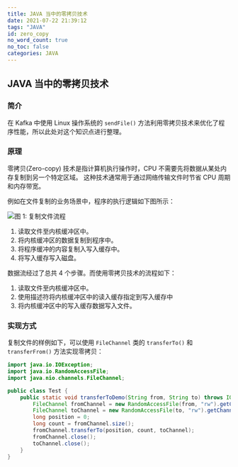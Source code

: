 ```yaml
---
title: JAVA 当中的零拷贝技术
date: 2021-07-22 21:39:12
tags: "JAVA"
id: zero_copy
no_word_count: true
no_toc: false
categories: JAVA
---
```


## JAVA 当中的零拷贝技术

### 简介

在 Kafka 中使用 Linux 操作系统的 `sendFile()` 方法利用零拷贝技术来优化了程序性能，所以此处对这个知识点进行整理。

### 原理

零拷贝(Zero-copy) 技术是指计算机执行操作时，CPU 不需要先将数据从某处内存复制到另一个特定区域。 这种技术通常用于通过网络传输文件时节省 CPU 周期和内存带宽。

例如在文件复制的业务场景中，程序的执行逻辑如下图所示：

![图 1: 复制文件流程](https://i.loli.net/2021/07/22/pDS4Q7wcbljoxir.png)

1. 读取文件至内核缓冲区中。
2. 将内核缓冲区的数据复制到程序中。
3. 将程序缓冲的内容复制入写入缓存中。
4. 将写入缓存写入磁盘。

数据流经过了总共 4 个步骤。而使用零拷贝技术的流程如下：

1. 读取文件至内核缓冲区中。
2. 使用描述符将内核缓冲区中的读入缓存指定到写入缓存中
3. 将内核缓冲区中的写入缓存数据写入文件。

### 实现方式

复制文件的样例如下，可以使用 `FileChannel` 类的 `transferTo()` 和 `transferFrom()` 方法实现零拷贝：

```java
import java.io.IOException;
import java.io.RandomAccessFile;
import java.nio.channels.FileChannel;

public class Test {
    public static void transferToDemo(String from, String to) throws IOException {
        FileChannel fromChannel = new RandomAccessFile(from, "rw").getChannel();
        FileChannel toChannel = new RandomAccessFile(to, "rw").getChannel();
        long position = 0;
        long count = fromChannel.size();
        fromChannel.transferTo(position, count, toChannel);
        fromChannel.close();
        toChannel.close();
    }
}
```
